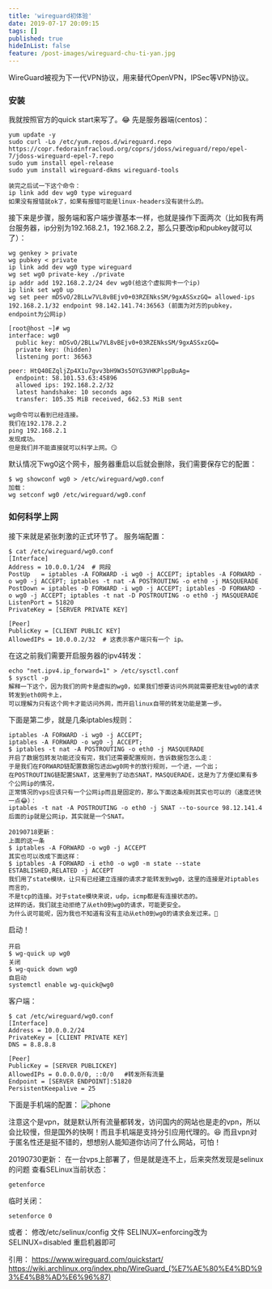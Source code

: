 ```yaml
---
title: 'wireguard初体验'
date: 2019-07-17 20:09:15
tags: []
published: true
hideInList: false
feature: /post-images/wireguard-chu-ti-yan.jpg
---
```


WireGuard被视为下一代VPN协议，用来替代OpenVPN，IPSec等VPN协议。
<!-- more -->

### 安装

我就按照官方的quick start来写了。😂
先是服务器端(centos)：

```shell
yum update -y
sudo curl -Lo /etc/yum.repos.d/wireguard.repo https://copr.fedorainfracloud.org/coprs/jdoss/wireguard/repo/epel-7/jdoss-wireguard-epel-7.repo
sudo yum install epel-release
sudo yum install wireguard-dkms wireguard-tools

装完之后试一下这个命令：
ip link add dev wg0 type wireguard
如果没有报错就ok了，如果有报错可能是linux-headers没有装什么的。
```

接下来是步骤，服务端和客户端步骤基本一样，也就是操作下面两次（比如我有两台服务器，ip分别为192.168.2.1，192.168.2.2，那么只要改ip和pubkey就可以了）：

```shell
wg genkey > private
wg pubkey < private
ip link add dev wg0 type wireguard
wg set wg0 private-key ./private
ip addr add 192.168.2.2/24 dev wg0(给这个虚拟网卡一个ip)
ip link set wg0 up
wg set peer mDSvO/2BLLw7VL8vBEjv0+03RZENksSM/9gxASSxzGQ= allowed-ips 192.168.2.1/32 endpoint 98.142.141.74:36563 (前面为对方的pubkey，endpoint为公网ip)

[root@host ~]# wg
interface: wg0
  public key: mDSvO/2BLLw7VL8vBEjv0+03RZENksSM/9gxASSxzGQ=
  private key: (hidden)
  listening port: 36563

peer: HtQ40EZqljZp4X1u7gvv3bH9W3s5OYG3VHKPlppBuAg=
  endpoint: 58.101.53.63:45896
  allowed ips: 192.168.2.2/32
  latest handshake: 10 seconds ago
  transfer: 105.35 MiB received, 662.53 MiB sent

wg命令可以看到已经连接。
我们在192.178.2.2
ping 192.168.2.1
发现成功。
但是我们并不能直接就可以科学上网。😏
```

默认情况下wg0这个网卡，服务器重启以后就会删除，我们需要保存它的配置：

```shell
$ wg showconf wg0 > /etc/wireguard/wg0.conf
加载：
wg setconf wg0 /etc/wireguard/wg0.conf
```

### 如何科学上网

接下来就是紧张刺激的正式环节了。
服务端配置：

```shell
$ cat /etc/wireguard/wg0.conf
[Interface]
Address = 10.0.0.1/24  # 网段
PostUp   = iptables -A FORWARD -i wg0 -j ACCEPT; iptables -A FORWARD -o wg0 -j ACCEPT; iptables -t nat -A POSTROUTING -o eth0 -j MASQUERADE
PostDown = iptables -D FORWARD -i wg0 -j ACCEPT; iptables -D FORWARD -o wg0 -j ACCEPT; iptables -t nat -D POSTROUTING -o eth0 -j MASQUERADE
ListenPort = 51820
PrivateKey = [SERVER PRIVATE KEY]

[Peer]
PublicKey = [CLIENT PUBLIC KEY]
AllowedIPs = 10.0.0.2/32  # 这表示客户端只有一个 ip。
```

在这之前我们需要开启服务器的ipv4转发：

```shell
echo "net.ipv4.ip_forward=1" > /etc/sysctl.conf
$ sysctl -p
解释一下这个，因为我们的网卡是虚拟的wg0，如果我们想要访问外网就需要把发往wg0的请求转发到eth0网卡上，
可以理解为只有这个网卡才能访问外网，而开启linux自带的转发功能是第一步。
```

下面是第二步，就是几条iptables规则：

```shell
iptables -A FORWARD -i wg0 -j ACCEPT;
iptables -A FORWARD -o wg0 -j ACCEPT;
$ iptables -t nat -A POSTROUTING -o eth0 -j MASQUERADE
开启了数据包转发功能还没有完，我们还需要配置规则，告诉数据包怎么走：
于是我们在FORWARD链配置数据包进出wg0网卡的放行规则，一个进，一个出；
在POSTROUTING链配置SNAT，这里用到了动态SNAT，MASQUERADE，这是为了方便如果有多个公网ip的情况，
正常情况的vps应该只有一个公网ip而且是固定的，那么下面这条规则其实也可以的（速度还快一点😂）：
iptables -t nat -A POSTROUTING -o eth0 -j SNAT --to-source 98.12.141.4
后面的ip就是公网ip，其实就是一个SNAT。

20190718更新：
上面的这一条
$ iptables -A FORWARD -o wg0 -j ACCEPT
其实也可以改成下面这样：
$ iptables -A FORWARD -i eth0 -o wg0 -m state --state ESTABLISHED,RELATED -j ACCEPT
我们用了state模块，让只有已经建立连接的请求才能转发到wg0，这里的连接是对iptables而言的，
不是tcp的连接。对于state模块来说，udp，icmp都是有连接状态的。
这样的话，我们就主动拒绝了从eth0到wg0的请求，可能更安全。
为什么说可能呢，因为我也不知道有没有主动从eth0到wg0的请求会发过来。🤭
```

启动！

```shell
开启
$ wg-quick up wg0
关闭
$ wg-quick down wg0
自启动
systemctl enable wg-quick@wg0
```

客户端：

```shell
$ cat /etc/wireguard/wg0.conf
[Interface]
Address = 10.0.0.2/24  
PrivateKey = [CLIENT PRIVATE KEY]
DNS = 8.8.8.8

[Peer]
PublicKey = [SERVER PUBLICKEY]
AllowedIPs = 0.0.0.0/0, ::0/0   #转发所有流量
Endpoint = [SERVER ENDPOINT]:51820
PersistentKeepalive = 25
```

下面是手机端的配置：
![phone](/images/photo_2019-09-08_15-36-15.jpg "phone")

注意这个是vpn，就是默认所有流量都转发，访问国内的网站也是走的vpn，所以会比较慢，但是国外的快啊！而且手机端是支持分引应用代理的。😆
而且vpn对于匿名性还是挺不错的，想想别人能知道你访问了什么网站，可怕！

20190730更新：
在一台vps上部署了，但是就是连不上，后来突然发现是selinux的问题
查看SELinux当前状态：

```
getenforce
```

临时关闭：

```
setenforce 0  
```

或者：
修改/etc/selinux/config 文件
SELINUX=enforcing改为SELINUX=disabled
重启机器即可

引用：
<https://www.wireguard.com/quickstart/>
<https://wiki.archlinux.org/index.php/WireGuard_(%E7%AE%80%E4%BD%93%E4%B8%AD%E6%96%87)>
